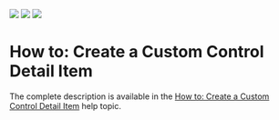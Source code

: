 <!-- default badges list -->
![](https://img.shields.io/endpoint?url=https://codecentral.devexpress.com/api/v1/VersionRange/128588588/18.1.3%2B)
[![](https://img.shields.io/badge/Open_in_DevExpress_Support_Center-FF7200?style=flat-square&logo=DevExpress&logoColor=white)](https://supportcenter.devexpress.com/ticket/details/T137193)
[![](https://img.shields.io/badge/📖_How_to_use_DevExpress_Examples-e9f6fc?style=flat-square)](https://docs.devexpress.com/GeneralInformation/403183)
<!-- default badges end -->
# How to: Create a Custom Control Detail Item


The complete description is available in the <a href="https://documentation.devexpress.com/#Xaf/CustomDocument3652">How to: Create a Custom Control Detail Item</a> help topic.

<br/>


